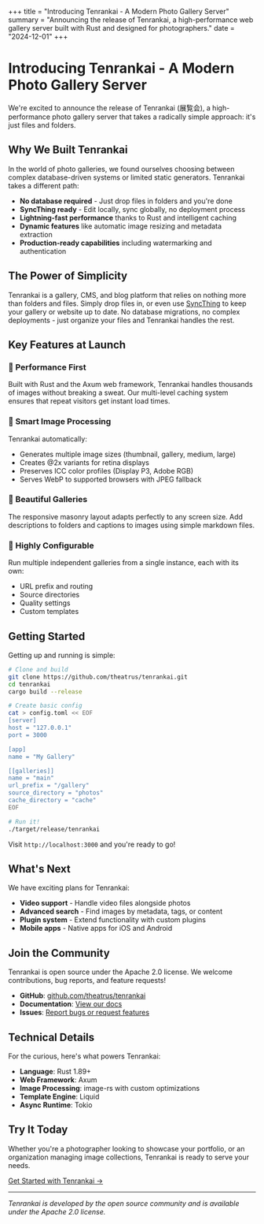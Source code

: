 +++
title = "Introducing Tenrankai - A Modern Photo Gallery Server"
summary = "Announcing the release of Tenrankai, a high-performance web gallery server built with Rust and designed for photographers."
date = "2024-12-01"
+++

# Introducing Tenrankai - A Modern Photo Gallery Server

We're excited to announce the release of Tenrankai (展覧会), a high-performance photo gallery server that takes a radically simple approach: it's just files and folders.

## Why We Built Tenrankai

In the world of photo galleries, we found ourselves choosing between complex database-driven systems or limited static generators. Tenrankai takes a different path:

- **No database required** - Just drop files in folders and you're done
- **SyncThing ready** - Edit locally, sync globally, no deployment process
- **Lightning-fast performance** thanks to Rust and intelligent caching
- **Dynamic features** like automatic image resizing and metadata extraction
- **Production-ready capabilities** including watermarking and authentication

## The Power of Simplicity

Tenrankai is a gallery, CMS, and blog platform that relies on nothing more than folders and files. Simply drop files in, or even use [SyncThing](https://syncthing.net/) to keep your gallery or website up to date. No database migrations, no complex deployments - just organize your files and Tenrankai handles the rest.

## Key Features at Launch

### 🚀 Performance First

Built with Rust and the Axum web framework, Tenrankai handles thousands of images without breaking a sweat. Our multi-level caching system ensures that repeat visitors get instant load times.

### 📸 Smart Image Processing

Tenrankai automatically:
- Generates multiple image sizes (thumbnail, gallery, medium, large)
- Creates @2x variants for retina displays
- Preserves ICC color profiles (Display P3, Adobe RGB)
- Serves WebP to supported browsers with JPEG fallback

### 🎨 Beautiful Galleries

The responsive masonry layout adapts perfectly to any screen size. Add descriptions to folders and captions to images using simple markdown files.

### 🔧 Highly Configurable

Run multiple independent galleries from a single instance, each with its own:
- URL prefix and routing
- Source directories
- Quality settings
- Custom templates

## Getting Started

Getting up and running is simple:

```bash
# Clone and build
git clone https://github.com/theatrus/tenrankai.git
cd tenrankai
cargo build --release

# Create basic config
cat > config.toml << EOF
[server]
host = "127.0.0.1"
port = 3000

[app]
name = "My Gallery"

[[galleries]]
name = "main"
url_prefix = "/gallery"
source_directory = "photos"
cache_directory = "cache"
EOF

# Run it!
./target/release/tenrankai
```

Visit `http://localhost:3000` and you're ready to go!

## What's Next

We have exciting plans for Tenrankai:

- **Video support** - Handle video files alongside photos
- **Advanced search** - Find images by metadata, tags, or content
- **Plugin system** - Extend functionality with custom plugins
- **Mobile apps** - Native apps for iOS and Android

## Join the Community

Tenrankai is open source under the Apache 2.0 license. We welcome contributions, bug reports, and feature requests!

- **GitHub**: [github.com/theatrus/tenrankai](https://github.com/theatrus/tenrankai)
- **Documentation**: [View our docs](/docs)
- **Issues**: [Report bugs or request features](https://github.com/theatrus/tenrankai/issues)

## Technical Details

For the curious, here's what powers Tenrankai:

- **Language**: Rust 1.89+
- **Web Framework**: Axum
- **Image Processing**: image-rs with custom optimizations
- **Template Engine**: Liquid
- **Async Runtime**: Tokio

## Try It Today

Whether you're a photographer looking to showcase your portfolio, or an organization managing image collections, Tenrankai is ready to serve your needs.

[Get Started with Tenrankai →](/docs/00-quick-start)

---

*Tenrankai is developed by the open source community and is available under the Apache 2.0 license.*
